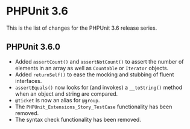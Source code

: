 PHPUnit 3.6
===========

This is the list of changes for the PHPUnit 3.6 release series.

PHPUnit 3.6.0
-------------

* Added `assertCount()` and `assertNotCount()` to assert the number of elements in an array as well as `Countable` or `Iterator` objects.
* Added `returnSelf()` to ease the mocking and stubbing of fluent interfaces.
* `assertEquals()` now looks for (and invokes) a `__toString()` method when an object and string are compared.
* `@ticket` is now an alias for `@group`.
* The `PHPUnit_Extensions_Story_TestCase` functionality has been removed.
* The syntax check functionality has been removed.
